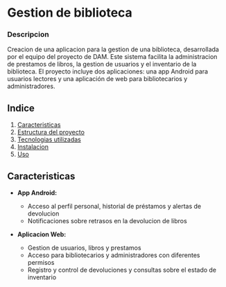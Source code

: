 # Gestion de biblioteca


### Descripcion
Creacion de una aplicacion para la gestion de una biblioteca, desarrollada por el equipo del proyecto de DAM.
Este sistema facilita la administracion de prestamos de libros, la gestion de usuarios y el inventario de la biblioteca.
El proyecto incluye dos aplicaciones: una app Android para usuarios lectores y una aplicación de web para bibliotecarios y administradores.


## Indice
1. [Caracteristicas](#características)
2. [Estructura del proyecto](#estructura-del-proyecto)
3. [Tecnologias utilizadas](#tecnologias-utilizadas)
4. [Instalacion](#instalacion)
5. [Uso](#uso)


## Caracteristicas
- **App Android:**
  - Acceso al perfil personal, historial de préstamos y alertas de devolucion
  - Notificaciones sobre retrasos en la devolucion de libros

- **Aplicacion Web:**
  - Gestion de usuarios, libros y prestamos
  - Acceso para bibliotecarios y administradores con diferentes permisos
  - Registro y control de devoluciones y consultas sobre el estado de inventario

